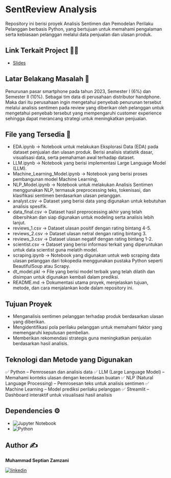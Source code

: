 # SentReview Analysis

Repository ini berisi proyek Analisis Sentimen dan Pemodelan Perilaku Pelanggan berbasis Python, yang bertujuan untuk memahami pengalaman serta kebiasaan pelanggan melalui data penjualan dan ulasan produk.
## Link Terkait Project ⛓️‍💥

- [Slides](https://docs.google.com/presentation/d/1FRhVCKsSJDvASN_y-onoYyYckod3nWwe9CU5Nn6XYos/edit?slide=id.p11#slide=id.p11)

## Latar Belakang Masalah 🧐

Penurunan pasar smartphone pada tahun 2023, Semester I (6%) dan Semester II (10%).
Sebagai tim data di perusahaan distributor handphone. Maka dari itu perusahaan ingin mengetahui penyebab penurunan tersebut melalui analisis sentimen pada review yang diberikan oleh pelanggan untuk mengetahui penyebab tersebut yang mempengaruhi customer experience sehingga dapat merancang strategi untuk meningkatkan penjualan.
## File yang Tersedia 📂
- EDA.ipynb → Notebook untuk melakukan Eksplorasi Data (EDA) pada dataset penjualan dan ulasan produk. Berisi analisis statistik dasar, visualisasi data, serta pemahaman awal terhadap dataset.
- LLM.ipynb → Notebook yang berisi implementasi Large Language Model (LLM).
- Machine_Learning_Model.ipynb → Notebook yang berisi proses pembangunan model Machine Learning, 
- NLP_Model.ipynb → Notebook untuk melakukan Analisis Sentimen menggunakan NLP, termasuk preprocessing teks, tokenisasi, dan klasifikasi sentimen berdasarkan ulasan pelanggan.
- analyst.csv → Dataset yang berisi data yang digunakan untuk kebutuhan analisis spesifik.
- data_final.csv → Dataset hasil preprocessing akhir yang telah dibersihkan dan siap digunakan untuk modeling serta analisis lebih lanjut.
- reviews_1.csv → Dataset ulasan positif dengan rating bintang 4-5.
- reviews_2.csv → Dataset ulasan netral dengan rating bintang 3.
- reviews_3.csv → Dataset ulasan negatif dengan rating bintang 1-2.
- scientist.csv → Dataset yang berisi informasi terkait yang diperuntukan untuk data scientist guna melatih model.
- scraping.ipynb → Notebook yang digunakan untuk web scraping data ulasan pelanggan dari tokopedia menggunakan pustaka Python seperti BeautifulSoup atau Scrapy.
- dt_model.pkl → File yang berisi model terbaik yang telah dilatih dan disimpan untuk digunakan kembali dalam prediksi.
- README.md → Dokumentasi utama proyek, menjelaskan tujuan, metode, dan cara menjalankan kode dalam repository ini.

## Tujuan Proyek
- Menganalisis sentimen pelanggan terhadap produk berdasarkan ulasan yang diberikan.
- Mengidentifikasi pola perilaku pelanggan untuk memahami faktor yang memengaruhi keputusan pembelian.
- Memberikan rekomendasi strategis guna meningkatkan penjualan berdasarkan hasil analisis.

## Teknologi dan Metode yang Digunakan
✅ Python – Pemrosesan dan analisis data
✅ LLM (Large Language Model) – Memahami konteks ulasan dengan kecerdasan buatan
✅ NLP (Natural Language Processing) – Pemrosesan teks untuk analisis sentimen
✅ Machine Learning – Model prediksi perilaku pelanggan
✅ Streamlit – Dashboard interaktif untuk visualisasi hasil analisis

## Dependencies ⚙️
- ![Jupyter Notebook](https://img.shields.io/badge/Made%20with-Jupyter-orange?style=for-the-badge&logo=Jupyter)
- ![Python](https://img.shields.io/badge/Python-3776AB?style=for-the-badge&logo=python&logoColor=white)

## Author ✍️
**Muhammad Septian Zamzani**

[![linkedin](https://img.shields.io/badge/linkedin-0A66C2?style=for-the-badge&logo=linkedin&logoColor=white)](https://www.linkedin.com/in/muhammad-septian-zamzani-a9a8b5230/)
